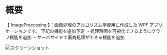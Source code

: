 # 概要
【 ImageProcessing 】：画像処理のアルゴリズム学習用に作成した WPF アプリケーションです。
下記の機能を追加予定
 ・処理時間を可視化できるようにグラフ機能を追加
 ・サーバサイドで画商処理ができる機能を追加

![スクリーンショット](https://github.com/toshinomi/WPF_Sample/blob/master/ImageProcessing.png)
